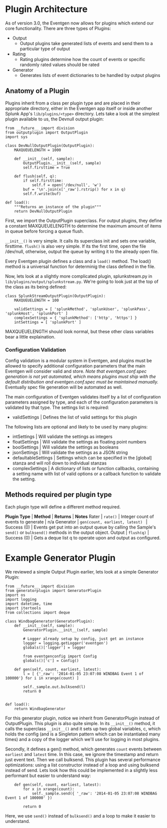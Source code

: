 # Plugin Architecture

As of version 3.0, the Eventgen now allows for plugins which extend our core functionality.  There are three types of Plugins:

* Output
	* Output plugins take generated lists of events and send them to a particular type of output
* Rating
	* Rating plugins determine how the count of events or specific randomly rated values should be rated
* Generator
	* Generates lists of event dictionaries to be handled by output plugins


## Anatomy of a Plugin

Plugins inherit from a class per plugin type and are placed in their appropriate directory, either in the Eventgen app itself or inside another Splunk App's ``lib/plugins/<type>`` directory.  Lets take a look at the simplest plugin available to us, the Devnull output plugin:

    from __future__ import division
    from outputplugin import OutputPlugin
    import sys

    class DevNullOutputPlugin(OutputPlugin):
        MAXQUEUELENGTH = 1000

        def __init__(self, sample):
            OutputPlugin.__init__(self, sample)
            self.firsttime = True

        def flush(self, q):
            if self.firsttime:
                self.f = open('/dev/null', 'w')
            buf = '\n'.join(x['_raw'].rstrip() for x in q)
            self.f.write(buf)

    def load():
        """Returns an instance of the plugin"""
        return DevNullOutputPlugin

First, we import the OutputPlugin superclass.  For output plugins, they define a constant MAXQUEUELENGTH to determine the maximum amount of items in queue before forcing a queue flush.  

``__init__()`` is very simple.  It calls its superclass init and sets one variable, firsttime.  ``flush()`` is also very simple.  If its the first time, open the file /dev/null, otherwise, output the queue by writing it to the already open file.

Every Eventgen plugin defines a class and a ``load()`` method. The load() method is a universal function for determinig the class defined in the file.

Now, lets look at a slightly more complicated plugin, splunkstream.py in ``lib/plugins/output/splunkstream.py``.  We're going to look just at the top of the class as its being defined:

    class SplunkStreamOutputPlugin(OutputPlugin):
        MAXQUEUELENGTH = 100

        validSettings = [ 'splunkMethod', 'splunkUser', 'splunkPass', 'splunkHost', 'splunkPort' ]
        complexSettings = { 'splunkMethod': ['http', 'https'] }
        intSettings = [ 'splunkPort' ]

MAXQUEUELENGTH should look normal, but these other class variables bear a little explaination.

### Configuration Validation
Config validation is a modular system in Eventgen, and plugins must be allowed to specify additional configuration parameters that the main Eventgen will consider valid and store.  *Note that eventgen.conf.spec generation is not yet automated, which means plugins must ship with the default distribution and eventgen.conf.spec must be maintained manually.*  Eventually spec file generation will be automated as well.

The main configuration of Eventgen validates itself by a list of configuration parameters assigned by type, and each of the configuration parameters is validated by that type.  The settings list is required:

* validSettings 				|   Defines the list of valid settings for this plugin

The following lists are optional and likely to be used by many plugins:

* intSettings			|   Will validate the settings as integers
* floatSettings			|   Will validate the settings as floating point numbers
* boolSettings			|   Will validate the settings as booleans
* jsonSettings			|   Will validate the settings as a JSON string
* defaultableSettings	|   Settings which can be specified in the [global] stanza and will roll down to individual stanzas
* complexSettings       |   A dictionary of lists or function callbacks, containing a setting name with list of valid options or a callback function to validate the setting.

## Methods required per plugin type

Each plugin type will define a different method required.

**Plugin Type** | **Method** | **Returns** | **Notes**
Rater | ``rate()`` | Integer count of events to generate | n/a
Generator | ``gen(count, earliest, latest) `` | Success (0) | Events get put into an output queue by calling the Sample's ``send()`` or ``bulksend()`` methods in the output object.
Output | ``flush(q)`` | Success (0) | Gets a deque list q to operate upon and output as configured.

# Example Generator Plugin

We reviewed a simple Output Plugin earlier, lets look at a simple Generator Plugin:

    from __future__ import division
    from generatorplugin import GeneratorPlugin
    import os
    import logging
    import datetime, time
    import itertools
    from collections import deque

    class WindbagGenerator(GeneratorPlugin):
        def __init__(self, sample):
            GeneratorPlugin.__init__(self, sample)

            # Logger already setup by config, just get an instance
            logger = logging.getLogger('eventgen')
            globals()['logger'] = logger

            from eventgenconfig import Config
            globals()['c'] = Config()

        def gen(self, count, earliest, latest):
            l = [ {'_raw': '2014-01-05 23:07:08 WINDBAG Event 1 of 100000'} for i in xrange(count) ]

            self._sample.out.bulksend(l)
            return 0


    def load():
        return WindbagGenerator

For this generator plugin, notice we inherit from GeneratorPlugin instead of OutputPlugin.  This plugin is also quite simple.  In its ``__init__()`` method, it calls the superclass ``__init__()`` and it sets up two global variables, c, which holds the config (and is a Singleton pattern which can be instantiated many times) and a copy of the logger which we'll use for logging in most plugins.

Secondly, it defines a gen() method, which generates ``count`` events between ``earliest`` and ``latest`` time.  In this case, we ignore the timestamp and return just event text.  Then we call bulksend.  This plugin has several performance optimizations: using a list constructor instead of a loop and using bulksend instead of send.  Lets look how this could be implemented in a slightly less performant but easier to understand way:

        def gen(self, count, earliest, latest):
            for x in xrange(count):
                self._sample.send({ '_raw': '2014-01-05 23:07:08 WINDBAG Event 1 of 100000' })

            return 0

Here, we use ``send()`` instead of ``bulksend()`` and a loop to make it easier to understand.